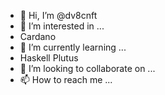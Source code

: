 - 👋 Hi, I’m @dv8cnft
- 👀 I’m interested in ...
- Cardano
- 🌱 I’m currently learning ...
- Haskell Plutus
- 💞️ I’m looking to collaborate on ...
- 📫 How to reach me ...

<!---
dv8cnft/dv8cnft is a ✨ special ✨ repository because its `README.md` (this file) appears on your GitHub profile.
You can click the Preview link to take a look at your changes.
--->
